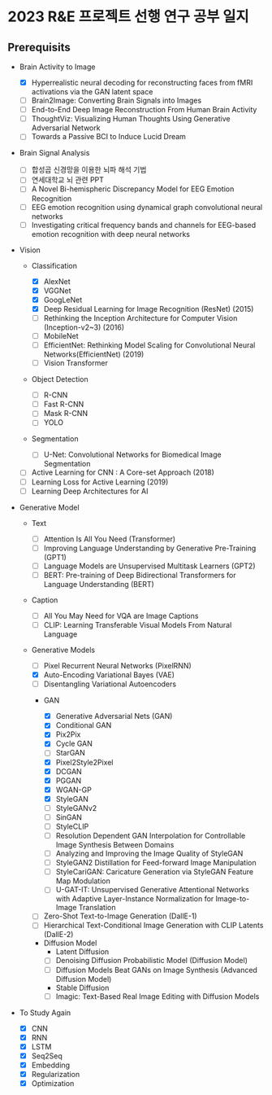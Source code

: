 # 2023 R&E 프로젝트 선행 연구 공부 일지

## Prerequisits

-   Brain Activity to Image

    -   [x] Hyperrealistic neural decoding for reconstructing faces from fMRI activations via the GAN latent space
    -   [ ] Brain2Image: Converting Brain Signals into Images
    -   [ ] End-to-End Deep Image Reconstruction From Human Brain Activity
    -   [ ] ThoughtViz: Visualizing Human Thoughts Using Generative Adversarial Network
    -   [ ] Towards a Passive BCI to Induce Lucid Dream

-   Brain Signal Analysis

    -   [ ] 합성곱 신경망을 이용한 뇌파 해석 기법
    -   [ ] 연세대학교 뇌 관련 PPT
    -   [ ] A Novel Bi-hemispheric Discrepancy Model for EEG Emotion Recognition
    -   [ ] EEG emotion recognition using dynamical graph convolutional neural networks
    -   [ ] Investigating critical frequency bands and channels for EEG-based emotion recognition with deep neural networks

-   Vision

    -   Classification
        -   [x] AlexNet
        -   [x] VGGNet
        -   [x] GoogLeNet
        -   [x] Deep Residual Learning for Image Recognition (ResNet) (2015)
        -   [ ] Rethinking the Inception Architecture for Computer Vision (Inception-v2~3) (2016)
        -   [ ] MobileNet
        -   [ ] EfficientNet: Rethinking Model Scaling for Convolutional Neural Networks(EfficientNet) (2019)
        -   [ ] Vision Transformer
    -   Object Detection

        -   [ ] R-CNN
        -   [ ] Fast R-CNN
        -   [ ] Mask R-CNN
        -   [ ] YOLO

    -   Segmentation

        -   [ ] U-Net: Convolutional Networks for Biomedical Image Segmentation

    -   [ ] Active Learning for CNN : A Core-set Approach (2018)
    -   [ ] Learning Loss for Active Learning (2019)
    -   [ ] Learning Deep Architectures for AI

-   Generative Model

    -   Text

        -   [ ] Attention Is All You Need (Transformer)
        -   [ ] Improving Language Understanding by Generative Pre-Training (GPT1)
        -   [ ] Language Models are Unsupervised Multitask Learners (GPT2)
        -   [ ] BERT: Pre-training of Deep Bidirectional Transformers for Language Understanding (BERT)

    -   Caption

        -   [ ] All You May Need for VQA are Image Captions
        -   [ ] CLIP: Learning Transferable Visual Models From Natural Language

    -   Generative Models

        -   [ ] Pixel Recurrent Neural Networks (PixelRNN)
        -   [x] Auto-Encoding Variational Bayes (VAE)
        -   [ ] Disentangling Variational Autoencoders

        -   GAN

            -   [x] Generative Adversarial Nets (GAN)
            -   [x] Conditional GAN
            -   [x] Pix2Pix
            -   [x] Cycle GAN
            -   [ ] StarGAN
            -   [x] Pixel2Style2Pixel
            -   [x] DCGAN
            -   [x] PGGAN
            -   [x] WGAN-GP
            -   [x] StyleGAN
            -   [ ] StyleGANv2
            -   [ ] SinGAN
            -   [ ] StyleCLIP
            -   [ ] Resolution Dependent GAN Interpolation for Controllable Image Synthesis Between Domains
            -   [ ] Analyzing and Improving the Image Quality of StyleGAN
            -   [ ] StyleGAN2 Distillation for Feed-forward Image Manipulation
            -   [ ] StyleCariGAN: Caricature Generation via StyleGAN Feature Map Modulation
            -   [ ] U-GAT-IT: Unsupervised Generative Attentional Networks with Adaptive Layer-Instance Normalization for Image-to-Image Translation

        -   [ ] Zero-Shot Text-to-Image Generation (DallE-1)
        -   [ ] Hierarchical Text-Conditional Image Generation with CLIP Latents (DallE-2)

        -   Diffusion Model
            -   Latent Diffusion
            -   [ ] Denoising Diffusion Probabilistic Model (Diffusion Model)
            -   [ ] Diffusion Models Beat GANs on Image Synthesis (Advanced Diffusion Model)
            -   Stable Diffusion
            -   [ ] Imagic: Text-Based Real Image Editing with Diffusion Models

-   To Study Again
    -   [x] CNN
    -   [x] RNN
    -   [x] LSTM
    -   [x] Seq2Seq
    -   [x] Embedding
    -   [x] Regularization
    -   [x] Optimization
